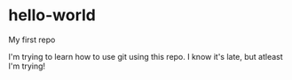 # hello-world
My first repo

I'm trying to learn how to use git using this repo.
I know it's late, but atleast I'm trying!
